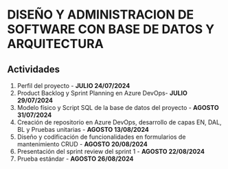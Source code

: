 # DISEÑO Y ADMINISTRACION DE SOFTWARE CON BASE DE DATOS Y ARQUITECTURA
## Actividades
1. Perfil del proyecto - **JULIO 24/07/2024**
2. Product Backlog y Sprint Planning en Azure DevOps- **JULIO 29/07/2024**
3. Modelo físico y Script SQL de la base de datos del proyecto - **AGOSTO 31/07/2024**
4. Creación de repositorio en Azure DevOps, desarrollo de capas EN, DAL, BL y Pruebas unitarias - **AGOSTO 13/08/2024**
5. Diseño y codificación de funcionalidades en formularios de mantenimiento CRUD - **AGOSTO 20/08/2024**
6. Presentación del sprint review del sprint 1 - **AGOSTO 22/08/2024**
7. Prueba estándar - **AGOSTO 26/08/2024**
